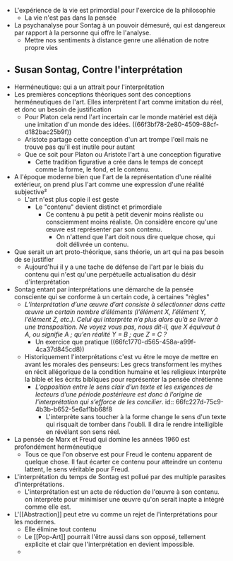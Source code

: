 - L'expérience de la vie est primordial pour l'exercice de la philosophie
	- La vie n'est pas dans la pensée
- La psychanalyse pour Sontag à un pouvoir démesuré, qui est dangereux par rapport à la personne qui offre le l'analyse.
	- Mettre nos sentiments à distance genre une aliénation de notre propre vies
- ## Susan Sontag, Contre l'interprétation
- Herméneutique: qui a un attrait pour l'interprétation
- Les premières conceptions théoriques sont des conceptions herméneutiques de l'art. Elles interprètent l'art comme imitation du réel, et donc un besoin de justification
	- Pour Platon cela rend l'art incertain car le monde matériel est déjà une imitation d'un monde des idées. ((66f3bf78-2e80-4509-88cf-d182bac25b9f))
	- Aristote partage cette conception d'un art trompe l'œil mais ne trouve pas qu'il est inutile pour autant
	- Que ce soit pour Platon ou Aristote l'art à une conception figurative
		- Cette tradition figurative a crée dans le temps de concept comme la forme, le fond, et le contenu.
- A l'époque moderne bien que l'art de la représentation d'une réalité extérieur, on prend plus l'art comme une expression d'une réalité subjective²
	- L'art n'est plus copie il est geste
		- Le "contenu" devient distinct et primordiale
			- Ce contenu à pu petit à petit devenir moins réaliste ou consciemment moins réaliste. On considère encore qu'une œuvre est représenter par son contenu.
				- On n'attend que l'art doit nous dire quelque chose, qui doit délivrée un contenu.
- Que serait un art proto-théorique, sans théorie, un art qui na pas besoin de se justifier
	- Aujourd'hui il y a une tache de défense de l'art par le biais du contenu qui n'est qu'une perpétuelle actualisation du désir d'interprétation
- Sontag entant par interprétations une démarche de la pensée consciente qui se conforme à un certain code, à certaines "règles"
	- *L’interprétation d’une œuvre d’art consiste à sélectionner dans cette œuvre un certain nombre d’éléments (l’élément X, l’élément Y, l’élément Z, etc.). Celui qui interprète n’a plus alors qu’à se livrer à une transposition. Ne voyez vous pas, nous dit-il, que X équivaut à A, ou signifie A ; qu’en réalité Y = B ; que Z = C ?*
		- Un exercice que pratique ((66fc1770-d565-458a-a99f-4ca37d845cd8))
	- Historiquement l'interprétations c'est vu être le moye de mettre en avant les morales des penseurs: Les grecs transforment les mythes en récit allégorique de la condition humaine et les religieux interprète la bible et les écrits bibliques pour représenter la pensée chrétienne
		- *L’opposition entre le sens clair d’un texte et les exigences de lecteurs d’une période postérieure est donc à l’origine de l'interprétation qui s’efforce de les concilier*.
		  id:: 66fc227d-75c9-4b3b-b652-5e6af1bb68f8
			- L'interprète sans toucher à la forme change le sens d'un texte qui risquait de tomber dans l'oubli. Il dira le rendre intelligible en révélant son sens réel.
- La pensée de Marx et Freud qui domine les années 1960 est profondément herméneutique
	- Tous ce que l'on observe est pour Freud le contenu apparent de quelque chose. Il faut écarter ce contenu pour atteindre un contenu lattent, le sens véritable pour Freud.
- L'interprétation du temps de Sontag est pollué par des multiple parasites d'interprétations.
	- L'interprétation est un acte de réduction de l'œuvre à son contenu. on interprète pour minimiser une œuvre qu'on serait inapte a intégré comme elle est.
- L'[[Abstraction]] peut etre vu comme un rejet de l'interprétations pour les modernes.
	- Elle élimine tout contenu
	- Le [[Pop-Art]] pourrait l'être aussi dans son opposé, tellement explicite et clair que l'interprétation en devient impossible.
	-